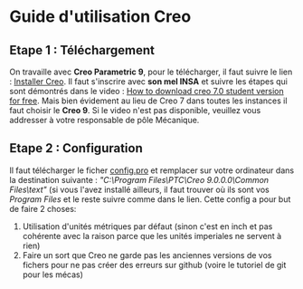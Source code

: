 # Guide d'utilisation Creo
## Etape 1 : Téléchargement 
On travaille avec **Creo Parametric 9**, pour le télécharger, il faut suivre le lien : [Installer Creo](https://www.ptc.com/en/products/education/free-software/creo-college-download).
Il faut s'inscrire avec **son mel INSA** et suivre les étapes qui sont démontrés dans le video : [How to download creo 7.0 student version for free](https://www.youtube.com/watch?v=LYNOAizD2eE). Mais bien évidement au lieu de Creo 7 dans toutes les instances il faut choisir le **Creo 9**.
Si le video n'est pas disponible, veuillez vous addresser à votre responsable de pôle Mécanique.

## Etape 2 : Configuration 
Il faut télécharger le ficher [config.pro](https://github.com/ClubRobotInsat/doc/blob/master/src/mecanique/config.pro) et remplacer sur votre ordinateur dans la destination suivante : *"C:\Program Files\PTC\Creo 9.0.0.0\Common Files\text\"* (si vous l'avez installé ailleurs, il faut trouver où ils sont vos *Program Files* et le reste suivre comme dans le lien.
Cette config a pour but de faire 2 choses:
1) Utilisation d'unités métriques par défaut (sinon c'est en inch et pas cohérente avec la raison parce que les unités imperiales ne servent à rien)
2) Faire un sort que Creo ne garde pas les anciennes versions de vos fichers pour ne pas créer des erreurs sur github (voire le tutoriel de git pour les mécas)
